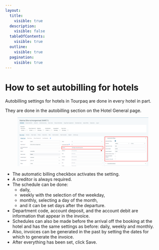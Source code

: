```yaml
---
layout:
  title:
    visible: true
  description:
    visible: false
  tableOfContents:
    visible: true
  outline:
    visible: true
  pagination:
    visible: true
---
```


# How to set autobilling for hotels

Autobilling settings for hotels in Tourpaq are done in every hotel in part.&#x20;

They are done in the autobilling section on the Hotel General page.&#x20;

<figure><img src="../.gitbook/assets/image (19).png" alt=""><figcaption></figcaption></figure>

* The automatic billing checkbox activates the setting.&#x20;
* A creditor is always required.&#x20;
* The schedule can be done: &#x20;
  * daily,&#x20;
  * weekly with the selection of the weekday,&#x20;
  * monthly, selecting a day of the month,&#x20;
  * and it can be set days after the departure.                                                                                                                                                                                       &#x20;
* Department code, account deposit, and the account debit are information that appear in the invoice.&#x20;
* Schedules can also be made before the arrival off the booking at the hotel and has the same settings as before: daily, weekly and monthly.&#x20;
* Also, invoices can be generated in the past by setting the dates for which to generate the invoice.&#x20;
* After everything has been set, click Save.

